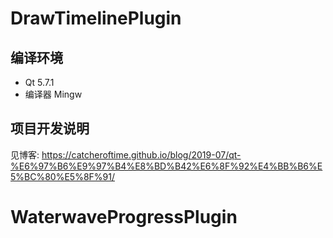 # DrawTimelinePlugin

## 编译环境

- Qt 5.7.1
- 编译器 Mingw

## 项目开发说明

见博客: https://catcheroftime.github.io/blog/2019-07/qt-%E6%97%B6%E9%97%B4%E8%BD%B42%E6%8F%92%E4%BB%B6%E5%BC%80%E5%8F%91/
# WaterwaveProgressPlugin
